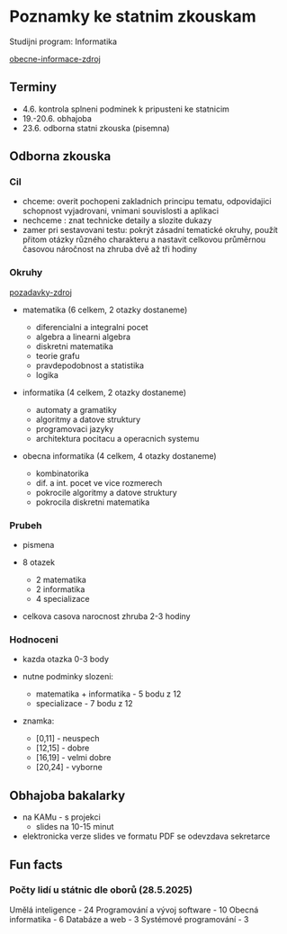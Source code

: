 # Poznamky ke statnim zkouskam

Studijni program: Informatika

[obecne-informace-zdroj](https://www.mff.cuni.cz/cs/studenti/bakalarske-studium/statni-zaverecne-zkousky/bakalarske-statni-zkousky-studijniho-programu-informatika)

## Terminy

- 4.6. kontrola splneni podminek k pripusteni ke statnicim
- 19.-20.6. obhajoba
- 23.6. odborna statni zkouska (pisemna)

## Odborna zkouska

### Cil
- chceme: overit pochopeni zakladnich principu tematu, odpovidajici schopnost vyjadrovani, vnimani souvislosti a aplikaci
- nechceme : znat technicke detaily a slozite dukazy 
- zamer pri sestavovani testu: pokrýt zásadní tematické okruhy, použít přitom otázky různého charakteru a nastavit celkovou průměrnou časovou náročnost na zhruba dvě až tři hodiny

### Okruhy

[pozadavky-zdroj](/cs/studenti/bakalarske-studium/statni-zaverecne-zkousky/bakalarske-statni-zkousky-studijniho-programu-informatika/detailni-pozadavky.pdf)

- matematika (6 celkem, 2 otazky dostaneme)
  - diferencialni a integralni pocet
  - algebra a linearni algebra
  - diskretni matematika
  - teorie grafu
  - pravdepodobnost a statistika
  - logika

- informatika (4 celkem, 2 otazky dostaneme)
  - automaty a gramatiky
  - algoritmy a datove struktury
  - programovaci jazyky
  - architektura pocitacu a operacnich systemu

- obecna informatika (4 celkem, 4 otazky dostaneme)
  - kombinatorika
  - dif. a int. pocet ve vice rozmerech
  - pokrocile algoritmy a datove struktury
  - pokrocila diskretni matematika

### Prubeh

- pismena
- 8 otazek
  - 2 matematika
  - 2 informatika
  - 4 specializace

- celkova casova narocnost zhruba 2-3 hodiny

### Hodnoceni

- kazda otazka 0-3 body
 
- nutne podminky slozeni:
  - matematika + informatika - 5 bodu z 12
  - specializace - 7 bodu z 12

- znamka:
  - [0,11] - neuspech
  - [12,15] - dobre
  - [16,19] - velmi dobre
  - [20,24] - vyborne


## Obhajoba bakalarky

- na KAMu - s projekci
  - slides na 10-15 minut
- elektronicka verze slides ve formatu PDF se odevzdava sekretarce


## Fun facts

### Počty lidí u státnic dle oborů (28.5.2025)

Umělá inteligence - 24
Programování a vývoj software - 10
Obecná informatika - 6
Databáze a web - 3
Systémové programování - 3



